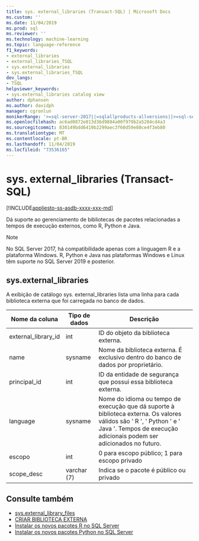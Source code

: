 ```yaml
---
title: sys. external_libraries (Transact-SQL) | Microsoft Docs
ms.custom: ''
ms.date: 11/04/2019
ms.prod: sql
ms.reviewer: ''
ms.technology: machine-learning
ms.topic: language-reference
f1_keywords:
- external_libraries
- external_libraries_TSQL
- sys.external_libraries
- sys.external_libraries_TSQL
dev_langs:
- TSQL
helpviewer_keywords:
- sys.external_libraries catalog view
author: dphansen
ms.author: davidph
manager: cgronlun
monikerRange: '>=sql-server-2017||=sqlallproducts-allversions||>=sql-server-linux-2017||=azuresqldb-mi-current'
ms.openlocfilehash: ac6ad0872e813d36d9884a00f979b2a5284cd4a3
ms.sourcegitcommit: 830149bdd6419b2299aec3f60d59e80ce4f3eb80
ms.translationtype: MT
ms.contentlocale: pt-BR
ms.lasthandoff: 11/04/2019
ms.locfileid: "73536165"
---
```

# <a name="sysexternal_libraries-transact-sql"></a>sys. external_libraries (Transact-SQL)  
[!INCLUDE[appliesto-ss-asdb-xxxx-xxx-md](../../includes/appliesto-ss-asdb-xxxx-xxx-md.md)]

Dá suporte ao gerenciamento de bibliotecas de pacotes relacionadas a tempos de execução externos, como R, Python e Java.

> [!NOTE]
> No SQL Server 2017, há compatibilidade apenas com a linguagem R e a plataforma Windows. R, Python e Java nas plataformas Windows e Linux têm suporte no SQL Server 2019 e posterior.

## <a name="sysexternal_libraries"></a>sys.external_libraries

A exibição de catálogo sys. external_libraries lista uma linha para cada biblioteca externa que foi carregada no banco de dados.

|Nome da coluna |Tipo de dados | Descrição|
|------|------|------|
|external_library_id |int | ID do objeto da biblioteca externa. |
|name |sysname |Nome da biblioteca externa. É exclusivo dentro do banco de dados por proprietário.|
|principal_id |int |ID da entidade de segurança que possui essa biblioteca externa. |
|language | sysname | Nome do idioma ou tempo de execução que dá suporte à biblioteca externa. Os valores válidos são ' R ', ' Python ' e ' Java '. Tempos de execução adicionais podem ser adicionados no futuro.|
|escopo |int |0 para escopo público; 1 para escopo privado |  
|scope_desc |varchar (7) |Indica se o pacote é público ou privado|

## <a name="see-also"></a>Consulte também  

+ [sys.external_library_files](sys-external-library-files-transact-sql.md)  
+ [CRIAR BIBLIOTECA EXTERNA](../../t-sql/statements/create-external-library-transact-sql.md)  
+ [Instalar os novos pacotes R no SQL Server](../../advanced-analytics/r/install-additional-r-packages-on-sql-server.md)  
+ [Instalar os novos pacotes Python no SQL Server](../../advanced-analytics/python/install-additional-python-packages-on-sql-server.md)  